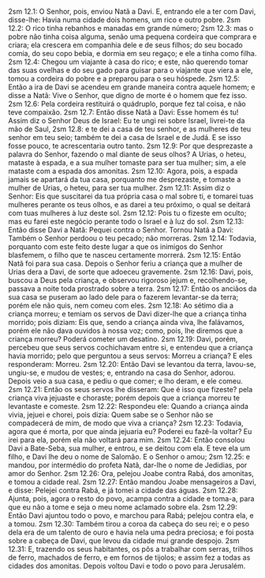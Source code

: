 2sm 12.1: O Senhor, pois, enviou Natã a Davi. E, entrando ele a ter com Davi, disse-lhe: Havia numa cidade dois homens, um rico e outro pobre.
2sm 12.2: O rico tinha rebanhos e manadas em grande número;
2sm 12.3: mas o pobre não tinha coisa alguma, senão uma pequena cordeira que comprara e criara; ela crescera em companhia dele e de seus filhos; do seu bocado comia, do seu copo bebia, e dormia em seu regaço; e ele a tinha como filha.
2sm 12.4: Chegou um viajante à casa do rico; e este, não querendo tomar das suas ovelhas e do seu gado para guisar para o viajante que viera a ele, tomou a cordeira do pobre e a preparou para o seu hóspede.
2sm 12.5: Então a ira de Davi se acendeu em grande maneira contra aquele homem; e disse a Natã: Vive o Senhor, que digno de morte é o homem que fez isso.
2sm 12.6: Pela cordeira restituirá o quádruplo, porque fez tal coisa, e não teve compaixão.
2sm 12.7: Então disse Natã a Davi: Esse homem és tu! Assim diz o Senhor Deus de Israel: Eu te ungi rei sobre Israel, livrei-te da mão de Saul,
2sm 12.8: e te dei a casa de teu senhor, e as mulheres de teu senhor em teu seio; também te dei a casa de Israel e de Judá. E se isso fosse pouco, te acrescentaria outro tanto.
2sm 12.9: Por que desprezaste a palavra do Senhor, fazendo o mal diante de seus olhos? A Urias, o heteu, mataste à espada, e a sua mulher tomaste para ser tua mulher; sim, a ele mataste com a espada dos amonitas.
2sm 12.10: Agora, pois, a espada jamais se apartará da tua casa, porquanto me desprezaste, e tomaste a mulher de Urias, o heteu, para ser tua mulher.
2sm 12.11: Assim diz o Senhor: Eis que suscitarei da tua própria casa o mal sobre ti, e tomarei tuas mulheres perante os teus olhos, e as darei a teu próximo, o qual se deitará com tuas mulheres à luz deste sol.
2sm 12.12: Pois tu o fizeste em oculto; mas eu farei este negócio perante todo o Israel e à luz do sol.
2sm 12.13: Então disse Davi a Natã: Pequei contra o Senhor. Tornou Natã a Davi: Também o Senhor perdoou o teu pecado; não morreras.
2sm 12.14: Todavia, porquanto com este feito deste lugar a que os inimigos do Senhor blasfemem, o filho que te nasceu certamente morrerá.
2sm 12.15: Então Natã foi para sua casa. Depois o Senhor feriu a criança que a mulher de Urias dera a Davi, de sorte que adoeceu gravemente.
2sm 12.16: Davi, pois, buscou a Deus pela criança, e observou rigoroso jejum e, recolhendo-se, passava a noite toda prostrado sobre a terra.
2sm 12.17: Então os anciãos da sua casa se puseram ao lado dele para o fazerem levantar-se da terra; porém ele não quis, nem comeu com eles.
2sm 12.18: Ao sétimo dia a criança morreu; e temiam os servos de Davi dizer-lhe que a criança tinha morrido; pois diziam: Eis que, sendo a criança ainda viva, lhe falávamos, porém ele não dava ouvidos à nossa voz; como, pois, lhe diremos que a criança morreu? Poderá cometer um desatino.
2sm 12.19: Davi, porém, percebeu que seus servos cochichavam entre si, e entendeu que a criança havia morrido; pelo que perguntou a seus servos: Morreu a criança? E eles responderam: Morreu.
2sm 12.20: Então Davi se levantou da terra, lavou-se, ungiu-se, e mudou de vestes; e, entrando na casa do Senhor, adorou. Depois veio a sua casa, e pediu o que comer; e lho deram, e ele comeu.
2sm 12.21: Então os seus servos lhe disseram: Que é isso que fizeste? pela criança viva jejuaste e choraste; porém depois que a criança morreu te levantaste e comeste.
2sm 12.22: Respondeu ele: Quando a criança ainda vivia, jejuei e chorei, pois dizia: Quem sabe se o Senhor não se compadecerá de mim, de modo que viva a criança?
2sm 12.23: Todavia, agora que é morta, por que ainda jejuaria eu? Poderei eu fazê-la voltar? Eu irei para ela, porém ela não voltará para mim.
2sm 12.24: Então consolou Davi a Bate-Seba, sua mulher, e entrou, e se deitou com ela. E teve ela um filho, e Davi lhe deu o nome de Salomão. E o Senhor o amou;
2sm 12.25: e mandou, por intermédio do profeta Natã, dar-lhe o nome de Jedidias, por amor do Senhor.
2sm 12.26: Ora, pelejou Joabe contra Rabá, dos amonitas, e tomou a cidade real.
2sm 12.27: Então mandou Joabe mensageiros a Davi, e disse: Pelejei contra Rabá, e já tomei a cidade das águas.
2sm 12.28: Ajunta, pois, agora o resto do povo, acampa contra a cidade e toma-a, para que eu não a tome e seja o meu nome aclamado sobre ela.
2sm 12.29: Então Davi ajuntou todo o povo, e marchou para Rabá; pelejou contra ela, e a tomou.
2sm 12.30: Também tirou a coroa da cabeça do seu rei; e o peso dela era de um talento de ouro e havia nela uma pedra preciosa; e foi posta sobre a cabeça de Davi, que levou da cidade mui grande despojo.
2sm 12.31: E, trazendo os seus habitantes, os pôs a trabalhar com serras, trilhos de ferro, machados de ferro, e em fornos de tijolos; e assim fez a todas as cidades dos amonitas. Depois voltou Davi e todo o povo para Jerusalém.
